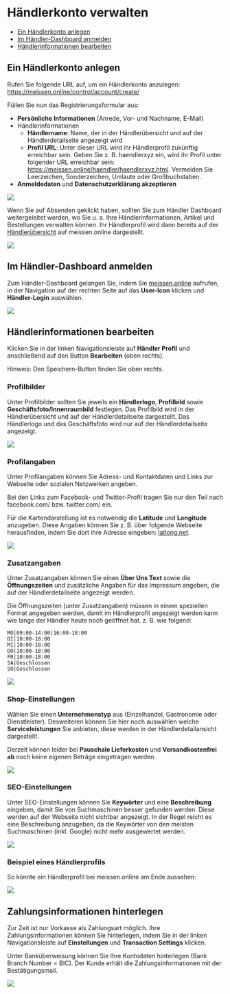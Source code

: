 # Händlerkonto verwalten

- [Ein Händlerkonto anlegen](kundendoku/meissen.online/haendlerkonto-verwalten.md?id=ein-händlerkonto-anlegen)
- [Im Händler-Dashboard anmelden](kundendoku/meissen.online/haendlerkonto-verwalten.md?id=im-händler-dashboard-anmelden)
- [Händlerinformationen bearbeiten](kundendoku/meissen.online/haendlerkonto-verwalten.md?id=händlerinformationen-bearbeiten)

## Ein Händlerkonto anlegen

Rufen Sie folgende URL auf, um ein Händlerkonto anzulegen: https://meissen.online/control/account/create/

Füllen Sie nun das Registrierungsformular aus:
* **Persönliche Informationen** (Anrede, Vor- und Nachname, E-Mail)
* Händlerinformationen
  * **Händlername**: Name, der in der Händlerübersicht und auf der Händlerdetailseite angezeigt wird
  * **Profil URL**: Unter dieser URL wird ihr Händlerprofil zukünftig erreichbar sein. Geben Sie z. B. haendlerxyz ein, 
  wird ihr Profil unter folgender URL erreichbar sein: https://meissen.online/haendler/haendlerxyz.html. Vermeiden Sie 
  Leerzeichen, Sonderzeichen, Umlaute oder Großbuchstaben.
* **Anmeldedaten** und **Datenschutzerklärung akzeptieren**

![](../../_images/kundendoku/meissen.online/haendlerkonto_anlegen.png)

Wenn Sie auf Absenden geklickt haben, sollten Sie zum Händler Dashboard weitergeleitet werden, wo Sie u. a. Ihre 
Händlerinformationen, Artikel und Bestellungen verwalten können. Ihr Händlerprofil wird dann bereits auf der 
[Händlerübersicht](https://meissen.online/uebersicht-haendler/) auf meissen.online dargestellt.

![](../../_images/kundendoku/meissen.online/haendlerkonto_aktiviert.png)

## Im Händler-Dashboard anmelden

Zum Händler-Dashboard gelangen Sie, indem Sie [meissen.online](https://meissen.online) aufrufen, in der Navigation auf 
der rechten Seite auf das **User-Icon** klicken und **Händler-Login** auswählen.

![](../../_images/kundendoku/meissen.online/haendlerlogin.png)

## Händlerinformationen bearbeiten

Klicken Sie in der linken Navigationsleiste auf **Händler Profil** und anschließend auf den Button **Bearbeiten** 
(oben rechts).

Hinweis: Den Speichern-Button finden Sie oben rechts.

### Profilbilder

Unter Profilbilder sollten Sie jeweils ein **Händlerlogo**, **Profilbild** sowie **Geschäftsfoto/Innenraumbild** 
festlegen. Das Profilbild wird in der Händlerübersicht und auf der Händlerdetailseite dargestellt. Das Händlerlogo und 
das Geschäftsfoto wird nur auf der Händlerdetailseite angezeigt.

![](../../_images/kundendoku/meissen.online/haendlerinfos_bearbeiten_profilbilder.png)

### Profilangaben

Unter Profilangaben können Sie Adress- und Kontaktdaten und Links zur Webseite oder sozialen Netzwerken angeben.

Bei den Links zum Facebook- und Twitter-Profil tragen Sie nur den Teil nach facebook.com/ bzw. twitter.com/ ein.

Für die Kartendarstellung ist es notwendig die **Latitude** und **Longitude** anzugeben. Diese Angaben können Sie z. B. über 
folgende Webseite herausfinden, indem Sie dort ihre Adresse eingeben: [latlong.net](https://www.latlong.net/).

![](../../_images/kundendoku/meissen.online/haendlerinfos_bearbeiten_profilangaben.png)

### Zusatzangaben

Unter Zusatzangaben können Sie einen **Über Uns Text** sowie die **Öffnungszeiten** und zusätzliche Angaben für das 
Impressum angeben, die auf der Händlerdetailseite angezeigt werden.

Die Öffnungszeiten (unter Zusatzangaben) müssen in einem speziellen Format angegeben werden, damit im Händlerprofil 
angezeigt werden kann wie lange der Händler heute noch geöffnet hat. z. B. wie folgend:

```
MO|09:00-14:00|16:00-18:00
DI|10:00-18:00
MI|10:00-18:00
DO|10:00-18:00
FR|10:00-18:00
SA|Geschlossen
SO|Geschlossen
```

![](../../_images/kundendoku/meissen.online/haendlerinfos_bearbeiten_zusatzangaben.png)

### Shop-Einstellungen

Wählen Sie einen **Unternehmenstyp** aus (Einzelhandel, Gastronomie oder Dienstleister). Desweiteren können Sie hier noch 
auswählen welche **Serviceleistungen** Sie anbieten, diese werden in der Händlerdetailansicht dargestellt.

Derzeit können leider bei **Pauschale Lieferkosten** und **Versandkostenfrei ab** noch keine eigenen Beträge eingetragen werden.

![](../../_images/kundendoku/meissen.online/haendlerinfos_bearbeiten_shopeinstellungen.png)

### SEO-Einstellungen

Unter SEO-Einstellungen können Sie **Keywörter** und eine **Beschreibung** eingeben, damit Sie von Suchmaschinen besser 
gefunden werden. Diese werden auf der Webseite nicht sichtbar angezeigt. In der Regel reicht es eine Beschreibung 
anzugeben, da die Keywörter von den meisten Suchmaschinen (inkl. Google) nicht mehr ausgewertet werden.

![](../../_images/kundendoku/meissen.online/haendlerinfos_bearbeiten_seoeinstellungen.png)

### Beispiel eines Händlerprofils

So könnte ein Händlerprofil bei meissen.online am Ende aussehen:

![](../../_images/kundendoku/meissen.online/haendler-beispiel.png)

## Zahlungsinformationen hinterlegen

Zur Zeit ist nur Vorkasse als Zahlungsart möglich. Ihre Zahlungsinformationen können Sie hinterlegen, indem Sie in der 
linken Navigationsleiste auf **Einstellungen** und **Transaction Settings** klicken.

Unter Banküberweisung können Sie Ihre Kontodaten hinterlegen (Bank Branch Number = BIC). Der Kunde erhält die 
Zahlungsinformationen mit der Bestätigungsmail.

![](../../_images/kundendoku/meissen.online/zahlungsinfos.png)
